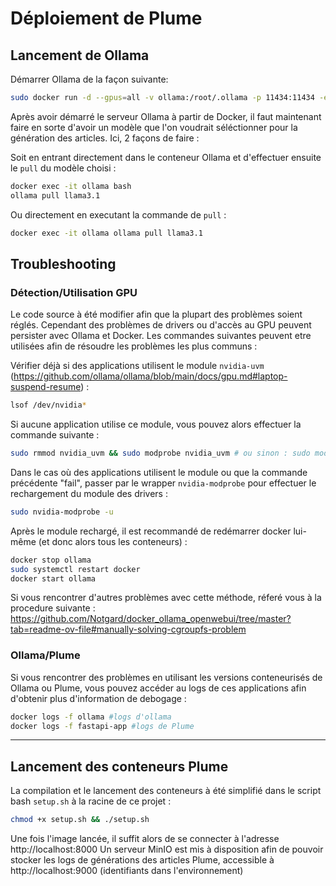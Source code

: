 # Déploiement de Plume

## Lancement de Ollama
Démarrer Ollama de la façon suivante:  
```bash
sudo docker run -d --gpus=all -v ollama:/root/.ollama -p 11434:11434 -e OLLAMA_DEBUG=1 -e OLLAMA_KEEP_ALIVE=30m --restart always --name ollama ollama/ollama
```

Après avoir démarré le serveur Ollama à partir de Docker, il faut maintenant faire en sorte d'avoir un modèle que l'on voudrait séléctionner pour la génération des articles. Ici, 2 façons de faire :
  
Soit en entrant directement dans le conteneur Ollama et d'effectuer ensuite le `pull` du modèle choisi :
```bash
docker exec -it ollama bash
ollama pull llama3.1
```

Ou directement en executant la commande de `pull` :
```bash
docker exec -it ollama ollama pull llama3.1
```
  
## Troubleshooting

### Détection/Utilisation GPU

Le code source à été modifier afin que la plupart des problèmes soient réglés. Cependant des problèmes de drivers ou d'accès au GPU peuvent persister avec Ollama et Docker. Les commandes suivantes peuvent etre utilisées afin de résoudre les problèmes les plus communs : 
  
Vérifier déjà si des applications utilisent le module `nvidia-uvm` (https://github.com/ollama/ollama/blob/main/docs/gpu.md#laptop-suspend-resume) :  
```bash
lsof /dev/nvidia*
```
  
Si aucune application utilise ce module, vous pouvez alors effectuer la commande suivante :
```bash
sudo rmmod nvidia_uvm && sudo modprobe nvidia_uvm # ou sinon : sudo modprobe --remove nvidia-uvm && sudo modprobe nvidia-uvm
```

Dans le cas où des applications utilisent le module ou que la commande précédente "fail", passer par le wrapper `nvidia-modprobe` pour effectuer le rechargement du module des drivers : 
```bash
sudo nvidia-modprobe -u
```
  
Après le module rechargé, il est recommandé de redémarrer docker lui-même (et donc alors tous les conteneurs) :
```bash
docker stop ollama
sudo systemctl restart docker
docker start ollama
```

Si vous rencontrer d'autres problèmes avec cette méthode, réferé vous à la procedure suivante : https://github.com/Notgard/docker_ollama_openwebui/tree/master?tab=readme-ov-file#manually-solving-cgroupfs-problem

### Ollama/Plume

Si vous rencontrer des problèmes en utilisant les versions conteneurisés de Ollama ou Plume, vous pouvez accéder au logs de ces applications afin d'obtenir plus d'information de debogage :
```bash
docker logs -f ollama #logs d'ollama
docker logs -f fastapi-app #logs de Plume
```
---

## Lancement des conteneurs Plume

La compilation et le lancement des conteneurs à été simplifié dans le script bash `setup.sh` à la racine de ce projet :
```bash
chmod +x setup.sh && ./setup.sh
```

Une fois l'image lancée, il suffit alors de se connecter à l'adresse http://localhost:8000
Un serveur MinIO est mis à disposition afin de pouvoir stocker les logs de générations des articles Plume, accessible à http://localhost:9000 (identifiants dans l'environnement)


